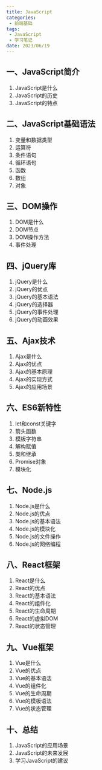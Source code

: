 ```yaml
---
title: JavaScript
categories:
 - 前端基础
tags:
 - JavaScript
 - 学习笔记
date: 2023/06/19
---
```

## 一、JavaScript简介
1. JavaScript是什么
2. JavaScript的历史
3. JavaScript的特点

## 二、JavaScript基础语法
1. 变量和数据类型
2. 运算符
3. 条件语句
4. 循环语句
5. 函数
6. 数组
7. 对象

## 三、DOM操作
1. DOM是什么
2. DOM节点
3. DOM操作方法
4. 事件处理

## 四、jQuery库
1. jQuery是什么
2. jQuery的优点
3. jQuery的基本语法
4. jQuery的选择器
5. jQuery的事件处理
6. jQuery的动画效果

## 五、Ajax技术
1. Ajax是什么
2. Ajax的优点
3. Ajax的基本原理
4. Ajax的实现方式
5. Ajax的应用场景

## 六、ES6新特性
1. let和const关键字
2. 箭头函数
3. 模板字符串
4. 解构赋值
5. 类和继承
6. Promise对象
7. 模块化

## 七、Node.js
1. Node.js是什么
2. Node.js的优点
3. Node.js的基本语法
4. Node.js的模块化
5. Node.js的文件操作
6. Node.js的网络编程

## 八、React框架
1. React是什么
2. React的优点
3. React的基本语法
4. React的组件化
5. React的生命周期
6. React的虚拟DOM
7. React的状态管理

## 九、Vue框架
1. Vue是什么
2. Vue的优点
3. Vue的基本语法
4. Vue的组件化
5. Vue的生命周期
6. Vue的模板语法
7. Vue的状态管理

## 十、总结
1. JavaScript的应用场景
2. JavaScript的未来发展
3. 学习JavaScript的建议